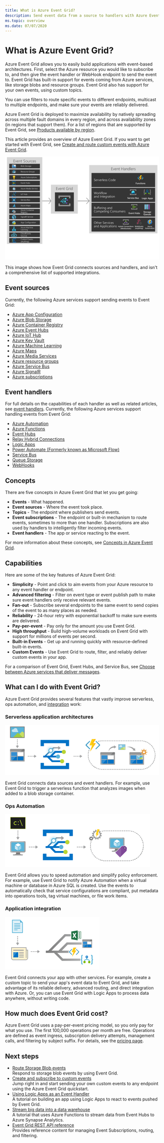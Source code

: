 ```yaml
---
title: What is Azure Event Grid? 
description: Send event data from a source to handlers with Azure Event Grid. Build event-based applications, and integrate with Azure services.
ms.topic: overview
ms.date: 07/07/2020
---
```


# What is Azure Event Grid?

Azure Event Grid allows you to easily build applications with event-based architectures. First, select the Azure resource you would like to subscribe to, and then give the event handler or WebHook endpoint to send the event to. Event Grid has built-in support for events coming from Azure services, like storage blobs and resource groups. Event Grid also has support for your own events, using custom topics. 

You can use filters to route specific events to different endpoints, multicast to multiple endpoints, and make sure your events are reliably delivered.

Azure Event Grid is deployed to maximize availability by natively spreading across multiple fault domains in every region, and across availability zones (in regions that support them). For a list of regions that are supported by Event Grid, see [Products available by region](https://azure.microsoft.com/global-infrastructure/services/?products=event-grid&regions=all).

This article provides an overview of Azure Event Grid. If you want to get started with Event Grid, see [Create and route custom events with Azure Event Grid](custom-event-quickstart.md). 

![Event Grid model of sources and handlers](./media/overview/functional-model.png)

This image shows how Event Grid connects sources and handlers, and isn't a comprehensive list of supported integrations.

## Event sources

Currently, the following Azure services support sending events to Event Grid:

- [Azure App Configuration](event-schema-app-configuration.md)
- [Azure Blob Storage](event-schema-blob-storage.md)
- [Azure Container Registry](event-schema-container-registry.md)
- [Azure Event Hubs](event-schema-event-hubs.md)
- [Azure IoT Hub](event-schema-iot-hub.md)
- [Azure Key Vault](event-schema-key-vault.md)
- [Azure Machine Learning](event-schema-machine-learning.md)
- [Azure Maps](event-schema-azure-maps.md)
- [Azure Media Services](event-schema-media-services.md)
- [Azure resource groups](event-schema-resource-groups.md)
- [Azure Service Bus](event-schema-service-bus.md)
- [Azure SignalR](event-schema-azure-signalr.md)
- [Azure subscriptions](event-schema-subscriptions.md)

## Event handlers

For full details on the capabilities of each handler as well as related articles, see [event handlers](event-handlers.md). Currently, the following Azure services support handling events from Event Grid: 

* [Azure Automation](handler-webhooks.md#azure-automation)
* [Azure Functions](handler-functions.md)
* [Event Hubs](handler-event-hubs.md)
* [Relay Hybrid Connections](handler-relay-hybrid-connections.md)
* [Logic Apps](handler-webhooks.md#logic-apps)
* [Power Automate (Formerly known as Microsoft Flow)](https://preview.flow.microsoft.com/connectors/shared_azureeventgrid/azure-event-grid/)
* [Service Bus](handler-service-bus.md)
* [Queue Storage](handler-storage-queues.md)
* [WebHooks](handler-webhooks.md)

## Concepts

There are five concepts in Azure Event Grid that let you get going:

* **Events** - What happened.
* **Event sources** - Where the event took place.
* **Topics** - The endpoint where publishers send events.
* **Event subscriptions** - The endpoint or built-in mechanism to route events, sometimes to more than one handler. Subscriptions are also used by handlers to intelligently filter incoming events.
* **Event handlers** - The app or service reacting to the event.

For more information about these concepts, see [Concepts in Azure Event Grid](concepts.md).

## Capabilities

Here are some of the key features of Azure Event Grid:

* **Simplicity** - Point and click to aim events from your Azure resource to any event handler or endpoint.
* **Advanced filtering** - Filter on event type or event publish path to make sure event handlers only receive relevant events.
* **Fan-out** - Subscribe several endpoints to the same event to send copies of the event to as many places as needed.
* **Reliability** - 24-hour retry with exponential backoff to make sure events are delivered.
* **Pay-per-event** - Pay only for the amount you use Event Grid.
* **High throughput** - Build high-volume workloads on Event Grid with support for millions of events per second.
* **Built-in Events** - Get up and running quickly with resource-defined built-in events.
* **Custom Events** - Use Event Grid to route, filter, and reliably deliver custom events in your app.

For a comparison of Event Grid, Event Hubs, and Service Bus, see [Choose between Azure services that deliver messages](compare-messaging-services.md).

## What can I do with Event Grid?

Azure Event Grid provides several features that vastly improve serverless, ops automation, and [integration](https://azure.com/integration) work: 

### Serverless application architectures

![Serverless application architecture](./media/overview/serverless_web_app.png)

Event Grid connects data sources and event handlers. For example, use Event Grid to trigger a serverless function that analyzes images when added to a blob storage container. 

### Ops Automation

![Operations automation](./media/overview/Ops_automation.png)

Event Grid allows you to speed automation and simplify policy enforcement. For example, use Event Grid to notify Azure Automation when a virtual machine or database in Azure SQL is created. Use the events to automatically check that service configurations are compliant, put metadata into operations tools, tag virtual machines, or file work items.

### Application integration

![Application integration with Azure](./media/overview/app_integration.png)

Event Grid connects your app with other services. For example, create a custom topic to send your app's event data to Event Grid, and take advantage of its reliable delivery, advanced routing, and direct integration with Azure. Or, you can use Event Grid with Logic Apps to process data anywhere, without writing code. 

## How much does Event Grid cost?

Azure Event Grid uses a pay-per-event pricing model, so you only pay for what you use. The first 100,000 operations per month are free. Operations are defined as event ingress, subscription delivery attempts, management calls, and filtering by subject suffix. For details, see the [pricing page](https://azure.microsoft.com/pricing/details/event-grid/).

## Next steps

* [Route Storage Blob events](../storage/blobs/storage-blob-event-quickstart.md?toc=%2fazure%2fevent-grid%2ftoc.json)  
  Respond to storage blob events by using Event Grid.
* [Create and subscribe to custom events](custom-event-quickstart.md)  
  Jump right in and start sending your own custom events to any endpoint using the Azure Event Grid quickstart.
* [Using Logic Apps as an Event Handler](monitor-virtual-machine-changes-event-grid-logic-app.md)  
  A tutorial on building an app using Logic Apps to react to events pushed by Event Grid.
* [Stream big data into a data warehouse](event-grid-event-hubs-integration.md)  
  A tutorial that uses Azure Functions to stream data from Event Hubs to Azure Synapse Analytics.
* [Event Grid REST API reference](/rest/api/eventgrid)  
  Provides reference content for managing Event Subscriptions, routing, and filtering.